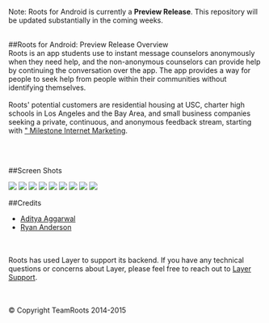 




Note: Roots for Android is currently a **Preview Release**. This repository will be updated substantially in the coming weeks.
<br> <br>

##<a name="overview"></a>Roots for Android: Preview Release Overview
<br>
Roots is an app students use to instant message counselors anonymously when they need help, and the non-anonymous counselors can provide help by continuing the conversation over the app. The app provides a way for people to seek help from people within their communities without identifying themselves. <br> <br>
Roots' potential customers are residential housing at USC, charter high schools in Los Angeles and the Bay Area, and small business companies seeking a private, continuous, and anonymous feedback stream, starting with <a href="http://www.milestoneinternet.com/">" Milestone Internet Marketing</a>.

<br><br>

##<a name="credits"></a>Screen Shots
<br>
<div style="display:inline">
<img src="assets/screenshot.png"></img>
<img src="assets/screenshot1.png"></img>
<img src="assets/screenshot2.png"></img>
<img src="assets/screenshot3.png"></img>
<img src="assets/screenshot4.png"></img>
<img src="assets/screenshot5.png"></img>
<img src="assets/screenshot6.png"></img>
<img src="assets/screenshot7.png"></img>
<img src="assets/screenshot8.png"></img>
</div>


##<a name="credits"></a>Credits

* [Aditya Aggarwal](https://github.com/AdityaAgg)
* [Ryan Anderson](https://github.com/rkanderson)

<br><br>
Roots has used Layer to support its backend. If you have any technical questions or concerns about Layer, please feel free to reach out to [Layer Support](mailto:support@layer.com).

<br>
<br>
© Copyright TeamRoots 2014-2015
